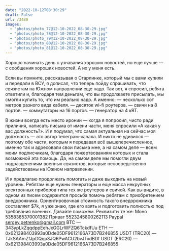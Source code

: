 ```yaml
---
date: "2022-10-12T08:30:29"
draft: False
url: /3480
images:
  - "photos/photo_77@12-10-2022_08-30-29.jpg"
  - "photos/photo_78@12-10-2022_08-30-29.jpg"
  - "photos/photo_79@12-10-2022_08-30-29.jpg"
  - "photos/photo_80@12-10-2022_08-30-29.jpg"
  - "photos/photo_81@12-10-2022_08-30-29.jpg"
---
```


Хорошо начинать день с узнавания хороших новостей, но еще лучше — с сообщения хороших новостей. А их у меня есть.

Если вы помните, рассказывая о Старлинке, который мы с вами купили и передали в ВСУ, я дописал, что теперь пойду спрашивать, что связистам на Южном направлении еще надо. Так вот, я спросил, ребята ответили и, благодаря тем деньгам, что вы продолжаете присылать, мы смогли купить то, что им реально надо. 
А именно:
— несколько сот метров разного вида кабеля.
— десяток wi-fi роутеров.
— свичи на 8 портов.
— коммутаторы на 16 портов.
— генератор на 4 кВТ.

В жизни всегда есть место иронии — когда я попросил, чисто ради приличия, написать письма от имени части, меня спросили «А какая у вас должность?». И я подумал, что самая актуальная на сейчас моя должность — это автор телеграм-канала. И никто не удивился — поэтому обе части, которым я передавал всё вышеперечисленное, именно так и адресовали свои письма мне, а на самом деле — всем моим подписчикам, благодаря пожертвованиям которых и стала возможной эта помощь. Да, на самом деле мы помогли двум подразделениям военных связистов, которые непосредственно задействованы на Южном направлении.

И я предлагаю продолжать помогать и даже выходить на новый уровень. Ребятам еще нужны генераторы и еще масса некрупных электронных приборов типа тех же роутеров и свичей. Как вы видите, в одном из писем содержится просьба помочь ребятам с приобретением внедорожника. Ориентировочная стоимость такого внедорожника составляет $7k, я уже знаю, где его взять и подготовить полностью под требования военных. 
Давайте поможем.
Реквизиты те же:
Моно 5358385370001382
Приват 5523245800262113
Paypal sergey.petrenko@gmail.com
BTC — 343ypLkZqqdppEehJxGGLrWFZQ6TckdfUu
ETH — 0x621398403993a0Dde05DF9612166A73D7B246855
USDT (TRC20) — TJkSAAmZfJpDQqp3JQ6PwACU2bvJTxdBDf
USDT (ERC20) — 0x621398403993a0Dde05DF9612166A73D7B246855
